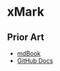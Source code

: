 # xMark

## Prior Art

- [mdBook](https://github.com/rust-lang/mdbook)
- [GitHub Docs](https://github.com/github/docs)
